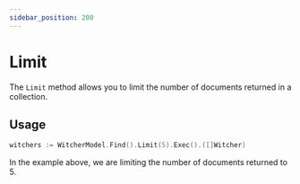 ```yaml
---
sidebar_position: 200
---
```


# Limit

The `Limit` method allows you to limit the number of documents returned in a collection.

## Usage

```go
witchers := WitcherModel.Find().Limit(5).Exec().([]Witcher)
```

In the example above, we are limiting the number of documents returned to 5.